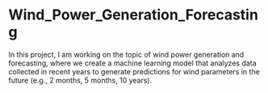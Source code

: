 # Wind_Power_Generation_Forecasting
In this project, I am working on the topic of wind power generation and forecasting, where we create a machine learning model that analyzes data collected in recent years to generate predictions for wind parameters in the future (e.g., 2 months, 5 months, 10 years).
